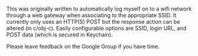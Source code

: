 This was originally written to automatically log myself on to a wifi network through a web gateway when associating to the appropriate SSID.  It currently only uses an HTTP(S) POST but the response action can be altered (in c/obj-c).  Easily configurable options are SSID, login URL, and POST data (which is secured in Keychain).


Please leave feedback on the Google Group if you have time.